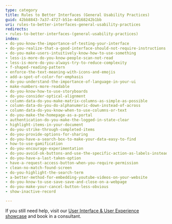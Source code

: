 ```yaml
---
type: category
title: Rules to Better Interfaces (General Usability Practices)
guid: 42bb8843-7a37-4727-b51e-4d168242b1bb
uri: rules-to-better-interfaces-general-usability-practices
redirects:
- rules-to-better-interfaces-(general-usability-practices)
index:
- do-you-know-the-importance-of-testing-your-interface
- do-you-realize-that-a-good-interface-should-not-require-instructions
- do-you-make-users-intuitively-know-how-to-use-something
- less-is-more-do-you-know-people-scan-not-read
- less-is-more-do-you-always-try-to-reduce-complexity
- f-shaped-reading-pattern
- enforce-the-text-meaning-with-icons-and-emojis
- add-a-spot-of-color-for-emphasis
- do-you-understand-the-importance-of-language-in-your-ui
- make-numbers-more-readable
- do-you-know-how-to-use-storyboards
- do-you-consider-optical-alignment
- column-data-do-you-make-matrix-columns-as-simple-as-possible
- column-data-do-you-do-alphanumeric-down-instead-of-across
- column-data-do-you-know-when-to-use-columns-or-text
- do-you-make-the-homepage-as-a-portal
- authentication-do-you-make-the-logged-in-state-clear
- highlight-items-in-your-document
- do-you-strike-through-completed-items
- do-you-provide-options-for-sharing
- do-you-have-a-search-box-to-make-your-data-easy-to-find
- how-to-use-gamification
- do-you-encourage-experimentation
- do-you-avoid-ok-buttons-and-use-the-specific-action-as-labels-instead
- do-you-have-a-last-taken-option
- have-a-request-access-button-when-you-require-permission
- clean-no-match-found-screen
- do-you-highlight-the-search-term
- a-better-method-for-embedding-youtube-videos-on-your-website
- do-you-know-to-use-save-save-and-close-on-a-webpage
- do-you-make-your-cancel-button-less-obvious
- show-inactive-record

---
```


If you still need help, visit our [User Interface & User Experience showcase](https://www.ssw.com.au/ssw/Consulting/UI-UX-Design.aspx) and book in a consultant.

